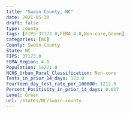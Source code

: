 ```yaml
---
title: "Swain County, NC"
date: 2021-05-30
draft: false
type: county
tags: [FIPS:37173.0,FEMA:4.0,Non-core,Green]
categories: [NC]
County: Swain County
State: NC
FIPS: 37173.0
FEMA_Region: 4.0
Population: 14271.0
NCHS_Urban_Rural_Classification: Non-core
Tests_in_prior_14_days: 173.0
Fourteen_day_test_rate_per_100000: 1212.0
Percent_Positivity_in_prior_14_days: 0.017
Level: Green
url: /states/NC/swain-county
---
```



